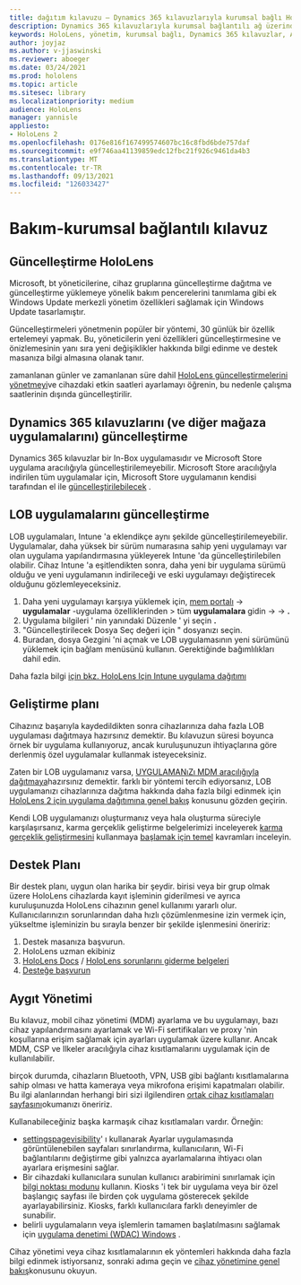 ```yaml
---
title: dağıtım kılavuzu – Dynamics 365 kılavuzlarıyla kurumsal bağlı HoloLens 2-koru
description: Dynamics 365 kılavuzlarıyla kurumsal bağlantılı ağ üzerinden HoloLens 2 cihazı nasıl koruyacağınızı öğrenin.
keywords: HoloLens, yönetim, kurumsal bağlı, Dynamics 365 kılavuzlar, AAD, Azure AD, MDM, mobil cihaz yönetimi
author: joyjaz
ms.author: v-jjaswinski
ms.reviewer: aboeger
ms.date: 03/24/2021
ms.prod: hololens
ms.topic: article
ms.sitesec: library
ms.localizationpriority: medium
audience: HoloLens
manager: yannisle
appliesto:
- HoloLens 2
ms.openlocfilehash: 0176e816f167499574607bc16c8fbd6bde757daf
ms.sourcegitcommit: e9f746aa41139859edc12fbc21f926c9461da4b3
ms.translationtype: MT
ms.contentlocale: tr-TR
ms.lasthandoff: 09/13/2021
ms.locfileid: "126033427"
---
```

# <a name="maintain---corporate-connected-guide"></a>Bakım-kurumsal bağlantılı kılavuz

## <a name="update-hololens"></a>Güncelleştirme HoloLens

Microsoft, bt yöneticilerine, cihaz gruplarına güncelleştirme dağıtma ve güncelleştirme yüklemeye yönelik bakım pencerelerini tanımlama gibi ek Windows Update merkezli yönetim özellikleri sağlamak için Windows Update tasarlamıştır.

Güncelleştirmeleri yönetmenin popüler bir yöntemi, 30 günlük bir özellik ertelemeyi yapmak. Bu, yöneticilerin yeni özellikleri güncelleştirmesine ve önizlemesinin yanı sıra yeni değişiklikler hakkında bilgi edinme ve destek masanıza bilgi almasına olanak tanır.

zamanlanan günler ve zamanlanan süre dahil [HoloLens güncelleştirmelerini yönetmeyi](/hololens/hololens-updates)ve cihazdaki etkin saatleri ayarlamayı öğrenin, bu nedenle çalışma saatlerinin dışında güncelleştirilir.

## <a name="how-to-update-dynamics-365-guides-and-other-store-apps"></a>Dynamics 365 kılavuzlarını (ve diğer mağaza uygulamalarını) güncelleştirme

Dynamics 365 kılavuzlar bir In-Box uygulamasıdır ve Microsoft Store uygulama aracılığıyla güncelleştirilemeyebilir. Microsoft Store aracılığıyla indirilen tüm uygulamalar için, Microsoft Store uygulamanın kendisi tarafından el ile [güncelleştirilebilecek](/hololens/holographic-store-apps#update-apps) .

## <a name="how-to-update-lob-apps"></a>LOB uygulamalarını güncelleştirme

LOB uygulamaları, Intune 'a eklendikçe aynı şekilde güncelleştirilemeyebilir. Uygulamalar, daha yüksek bir sürüm numarasına sahip yeni uygulamayı var olan uygulama yapılandırmasına yükleyerek Intune 'da güncelleştirilebilen olabilir. Cihaz Intune 'a eşitlendikten sonra, daha yeni bir uygulama sürümü olduğu ve yeni uygulamanın indirileceği ve eski uygulamayı değiştirecek olduğunu gözlemleyeceksiniz.

1. Daha yeni uygulamayı karşıya yüklemek için, [mem portalı](https://endpoint.microsoft.com/#home)  ->  **uygulamalar** -uygulama özelliklerinden > tüm **uygulamalara** gidin  ->    ->  **.**
2. Uygulama bilgileri ' nin yanındaki Düzenle ' yi seçin **.**
3. &quot;Güncelleştirilecek Dosya Seç değeri için &quot; dosyanızı seçin.
4. Buradan, dosya Gezgini 'ni açmak ve LOB uygulamasının yeni sürümünü yüklemek için bağlam menüsünü kullanın. Gerektiğinde bağımlılıkları dahil edin.

Daha fazla bilgi [için bkz. HoloLens Için Intune uygulama dağıtımı](/hololens/app-deploy-intune)

## <a name="development-plan"></a>Geliştirme planı

Cihazınız başarıyla kaydedildikten sonra cihazlarınıza daha fazla LOB uygulaması dağıtmaya hazırsınız demektir. Bu kılavuzun süresi boyunca örnek bir uygulama kullanıyoruz, ancak kuruluşunuzun ihtiyaçlarına göre derlenmiş özel uygulamalar kullanmak isteyeceksiniz.

Zaten bir LOB uygulamanız varsa, [UYGULAMANıZı MDM aracılığıyla dağıtmaya](/hololens/app-deploy-intune)hazırsınız demektir. farklı bir yöntemi tercih ediyorsanız, LOB uygulamanızı cihazlarınıza dağıtma hakkında daha fazla bilgi edinmek için [HoloLens 2 için uygulama dağıtımına genel bakış](/hololens/app-deploy-overview) konusunu gözden geçirin.

Kendi LOB uygulamanızı oluşturmanız veya hala oluşturma süreciyle karşılaşırsanız, karma gerçeklik geliştirme belgelerimizi inceleyerek [karma gerçeklik geliştirmesini](/windows/mixed-reality/discover/get-started-with-mr) kullanmaya [başlamak için temel](/windows/mixed-reality/design/design) kavramları inceleyin.

## <a name="support-plan"></a>Destek Planı

Bir destek planı, uygun olan harika bir şeydir. birisi veya bir grup olmak üzere HoloLens cihazlarda kayıt işleminin giderilmesi ve ayrıca kuruluşunuzda HoloLens cihazının genel kullanımı yararlı olur. Kullanıcılarınızın sorunlarından daha hızlı çözümlenmesine izin vermek için, yükseltme işleminizin bu sırayla benzer bir şekilde işlenmesini öneririz:

1. Destek masanıza başvurun.
2. HoloLens uzman ekibiniz
3. [HoloLens Docs](/hololens/)  /  [HoloLens sorunlarını giderme belgeleri](/hololens/hololens-troubleshooting)
4. [Desteğe başvurun](https://support.serviceshub.microsoft.com/supportforbusiness/create?sapId=e9391227-fa6d-927b-0fff-f96288631b8f)

## <a name="device-management"></a>Aygıt Yönetimi

Bu kılavuz, mobil cihaz yönetimi (MDM) ayarlama ve bu uygulamayı, bazı cihaz yapılandırmasını ayarlamak ve Wi-Fi sertifikaları ve proxy 'nin koşullarına erişim sağlamak için ayarları uygulamak üzere kullanır. Ancak MDM, CSP ve Ilkeler aracılığıyla cihaz kısıtlamalarını uygulamak için de kullanılabilir.

birçok durumda, cihazların Bluetooth, VPN, USB gibi bağlantı kısıtlamalarına sahip olması ve hatta kameraya veya mikrofona erişimi kapatmaları olabilir. Bu ilgi alanlarından herhangi biri sizi ilgilendiren [ortak cihaz kısıtlamaları sayfasını](/hololens/hololens-common-device-restrictions)okumanızı öneririz.

Kullanabileceğiniz başka karmaşık cihaz kısıtlamaları vardır. Örneğin:

- [settingspagevisibility](/hololens/settings-uri-list)' ı kullanarak Ayarlar uygulamasında görüntülenebilen sayfaları sınırlandırma, kullanıcıların, Wi-Fi bağlantılarını değiştirme gibi yalnızca ayarlamalarına ihtiyacı olan ayarlara erişmesini sağlar.
- Bir cihazdaki kullanıcılara sunulan kullanıcı arabirimini sınırlamak için [bilgi noktası modunu](/hololens/hololens-kiosk) kullanın. Kiosks 'i tek bir uygulama veya bir özel başlangıç sayfası ile birden çok uygulama gösterecek şekilde ayarlayabilirsiniz. Kiosks, farklı kullanıcılara farklı deneyimler de sunabilir.
- belirli uygulamaların veya işlemlerin tamamen başlatılmasını sağlamak için [uygulama denetimi (WDAC) Windows](/hololens/windows-defender-application-control-wdac) .

Cihaz yönetimi veya cihaz kısıtlamalarının ek yöntemleri hakkında daha fazla bilgi edinmek istiyorsanız, sonraki adıma geçin ve [cihaz yönetimine genel bakış](/hololens/hololens-csp-policy-overview)konusunu okuyun.





